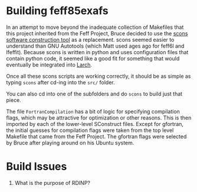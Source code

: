# Building feff85exafs

In an attempt to move beyond the inadequate collection of Makefiles
that this project inherited from the Feff Project, Bruce decided to
use the [scons software construction tool](http://www.scons.org/) as a
replacement.  scons seemed easier to understand than GNU Autotools
(which Matt used ages ago for feff6l and Ifeffit).  Because scons is
written in python and uses configuration files that contain python
code, it seemed like a good fit for something that would eventually be
integrated into [Larch](https://github.com/xraypy/xraylarch).

Once all these scons scripts are working correctly, it should be as
simple as typing `scons` after cd-ing into the `src/` folder.

You can also cd into one of the subfolders and do `scons` to build
just that piece.

The file `FortranCompilation` has a bit of logic for specifying
compilation flags, which may be attractive for optimization or other
reasons.  This is then imported by each of the lower-level SConstruct
files.  Except for gfortran, the initial guesses for compilation flags
were taken from the top level Makefile that came from the Feff
Project.  The gfortran flags were selected by Bruce after playing
around on his Ubuntu system.

# Build Issues

 1. What is the purpose of RDINP?
 
